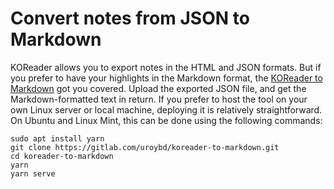 # Convert notes from JSON to Markdown

KOReader allows you to export notes in the HTML and JSON formats. But if you prefer to have your highlights in the Markdown format, the [KOReader to Markdown](https://kotomd.utsob.me) got you covered. Upload the exported JSON file, and get the Markdown-formatted text in return. If you prefer to host the tool on your own Linux server or local machine, deploying it is relatively straightforward. On Ubuntu and Linux Mint, this can be done using the following commands:

```
sudo apt install yarn
git clone https://gitlab.com/uroybd/koreader-to-markdown.git
cd koreader-to-markdown
yarn
yarn serve
```